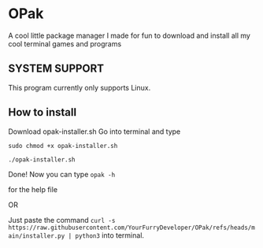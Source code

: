 # OPak
A cool little package manager I made for fun to download and install all my cool terminal games and programs

## SYSTEM SUPPORT
This program currently only supports Linux.

## How to install
Download opak-installer.sh
Go into terminal and type

`sudo chmod +x opak-installer.sh`

`./opak-installer.sh`

Done!
Now you can type
`opak -h`

for the help file


OR

Just paste the command `curl -s https://raw.githubusercontent.com/YourFurryDeveloper/OPak/refs/heads/main/installer.py | python3` into terminal.
